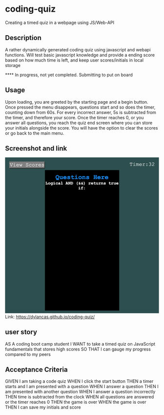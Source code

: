 # coding-quiz
Creating a timed quiz in a webpage using JS/Web-API
## Description
A rather dynamically generated coding quiz using javascript and webapi functions. Will test basic javascript knowledge and provide a ending score based on how much time is left, and keep user scores/initials in local storage
<!-- TODO remove following **** note -->
**** In progress, not yet completed. Submitting to put on board

## Usage
Upon loading, you are greeted by the starting page and a begin button. Once pressed the menu disappears, questions start and so does the timer, counting down from 60s. For every incorrect answer, 5s is subtracted from the timer, and therefore your score. 
Once the timer reaches 0, or you answer all questions, you reach the quiz end screen where you can store your initials alongside the score.
You will have the option to clear the scores or go back to the main menu. 

## Screenshot and link
<!-- TODO update app screenshot upon completion -->
![screenshot](./assets/images/coding-quiz*inprogress*.png)
Link: https://dylancas.github.io/coding-quiz/

## user story
AS A coding boot camp student
I WANT to take a timed quiz on JavaScript fundamentals that stores high scores
SO THAT I can gauge my progress compared to my peers

## Acceptance Criteria 
GIVEN I am taking a code quiz
WHEN I click the start button
THEN a timer starts and I am presented with a question
WHEN I answer a question
THEN I am presented with another question
WHEN I answer a question incorrectly
THEN time is subtracted from the clock
WHEN all questions are answered or the timer reaches 0
THEN the game is over
WHEN the game is over
THEN I can save my initials and score